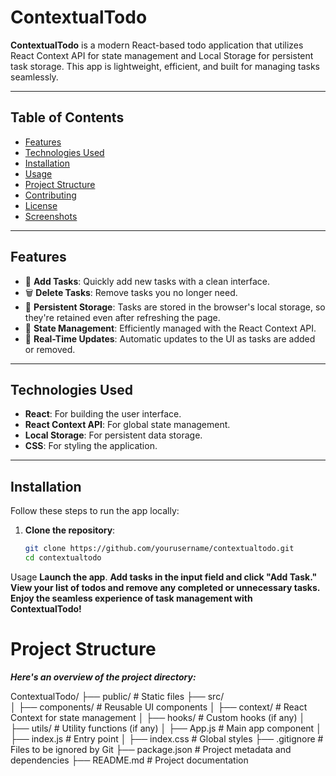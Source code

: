 # ContextualTodo

**ContextualTodo** is a modern React-based todo application that utilizes React Context API for state management and Local Storage for persistent task storage. This app is lightweight, efficient, and built for managing tasks seamlessly.

---

## Table of Contents
- [Features](#features)
- [Technologies Used](#technologies-used)
- [Installation](#installation)
- [Usage](#usage)
- [Project Structure](#project-structure)
- [Contributing](#contributing)
- [License](#license)
- [Screenshots](#screenshots)

---

## Features
- 📝 **Add Tasks**: Quickly add new tasks with a clean interface.
- 🗑️ **Delete Tasks**: Remove tasks you no longer need.
- 📂 **Persistent Storage**: Tasks are stored in the browser's local storage, so they're retained even after refreshing the page.
- 🌟 **State Management**: Efficiently managed with the React Context API.
- 🔄 **Real-Time Updates**: Automatic updates to the UI as tasks are added or removed.

---

## Technologies Used
- **React**: For building the user interface.
- **React Context API**: For global state management.
- **Local Storage**: For persistent data storage.
- **CSS**: For styling the application.

---

## Installation

Follow these steps to run the app locally:

1. **Clone the repository**:
   ```bash
   git clone https://github.com/yourusername/contextualtodo.git
   cd contextualtodo

Usage
**Launch the app**.
**Add tasks in the input field and click "Add Task."**
**View your list of todos and remove any completed or unnecessary tasks.**
**Enjoy the seamless experience of task management with ContextualTodo!**

# Project Structure
***Here's an overview of the project directory:***

ContextualTodo/
├── public/                 # Static files
├── src/                    
│   ├── components/         # Reusable UI components
│   ├── context/            # React Context for state management
│   ├── hooks/              # Custom hooks (if any)
│   ├── utils/              # Utility functions (if any)
│   ├── App.js              # Main app component
│   ├── index.js            # Entry point
│   ├── index.css           # Global styles
├── .gitignore              # Files to be ignored by Git
├── package.json            # Project metadata and dependencies
├── README.md               # Project documentation


